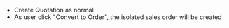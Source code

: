- Create Quotation as normal
- As user click "Convert to Order", the isolated sales order will be
  created

